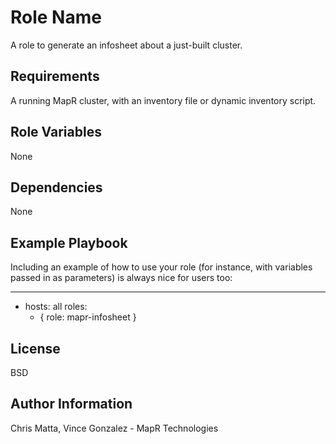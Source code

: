 Role Name
=========

A role to generate an infosheet about a just-built cluster.

Requirements
------------

A running MapR cluster, with an inventory file or dynamic inventory script.

Role Variables
--------------

None

Dependencies
------------

None

Example Playbook
----------------

Including an example of how to use your role (for instance, with variables passed in as parameters) is always nice for users too:

  ---
  - hosts: all
    roles:
      - { role: mapr-infosheet }

License
-------

BSD

Author Information
------------------

Chris Matta, Vince Gonzalez - MapR Technologies
